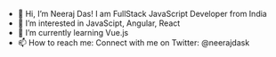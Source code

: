 - 👋 Hi, I’m Neeraj Das! I am FullStack JavaScript Developer from India
- 👀 I’m interested in JavaScipt, Angular, React
- 🌱 I’m currently learning Vue.js
- 📫 How to reach me: Connect with me on Twitter: @neerajdask


